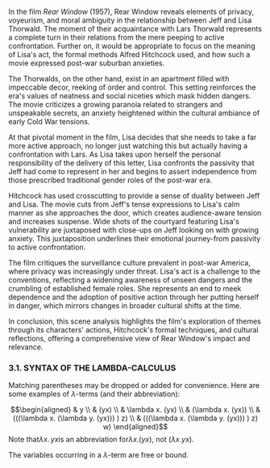 In the film _Rear Window_ (1957), Rear Window reveals elements of privacy, voyeurism, and moral ambiguity in the relationship between Jeff and Lisa Thorwald. The moment of their acquaintance with Lars Thorwald represents a complete turn in their relations from the mere peeping to active confrontation. Further on, it would be appropriate to focus on the meaning of Lisa's act, the formal methods Alfred Hitchcock used, and how such a movie expressed post-war suburban anxieties.

The Thorwalds, on the other hand, exist in an apartment filled with impeccable decor, reeking of order and control. This setting reinforces the era's values of neatness and social niceties which mask hidden dangers. The movie criticizes a growing paranoia related to strangers and unspeakable secrets, an anxiety heightened within the cultural ambiance of early Cold War tensions.

At that pivotal moment in the film, Lisa decides that she needs to take a far more active approach, no longer just watching this but actually having a confrontation with Lars. As Lisa takes upon herself the personal responsibility of the delivery of this letter, Lisa confronts the passivity that Jeff had come to represent in her and begins to assert independence from those prescribed traditional gender roles of the post-war era.

Hitchcock has used crosscutting to provide a sense of duality between Jeff and Lisa. The movie cuts from Jeff's tense expressions to Lisa's calm manner as she approaches the door, which creates audience-aware tension and increases suspense. Wide shots of the courtyard featuring Lisa's vulnerability are juxtaposed with close-ups on Jeff looking on with growing anxiety. This juxtaposition underlines their emotional journey-from passivity to active confrontation.

The film critiques the surveillance culture prevalent in post-war America, where privacy was increasingly under threat. Lisa's act is a challenge to the conventions, reflecting a widening awareness of unseen dangers and the crumbling of established female roles. She represents an end to meek dependence and the adoption of positive action through her putting herself in danger, which mirrors changes in broader cultural shifts at the time.

In conclusion, this scene analysis highlights the film's exploration of themes through its characters' actions, Hitchcock's formal techniques, and cultural reflections, offering a comprehensive view of Rear Window's impact and relevance.

### 3.1. SYNTAX OF THE LAMBDA-CALCULUS

Matching parentheses may be dropped or added for convenience. Here are some examples of $\lambda$-terms (and their abbreviation):

$$\begin{aligned}
& y \\
& (yx) \\
& \lambda x. (yx) \\
& (\lambda x. (yx)) \\
& (((\lambda x. (\lambda y. (yx))) ) z) \\
& (((\lambda x. (\lambda y. (yx))) ) z) w)
\end{aligned}$$Note that$\lambda x. \, yx$is an abbreviation for$\lambda x. (yx)$, not $(\lambda x. yx)$.

The variables occurring in a $\lambda$-term are free or bound.